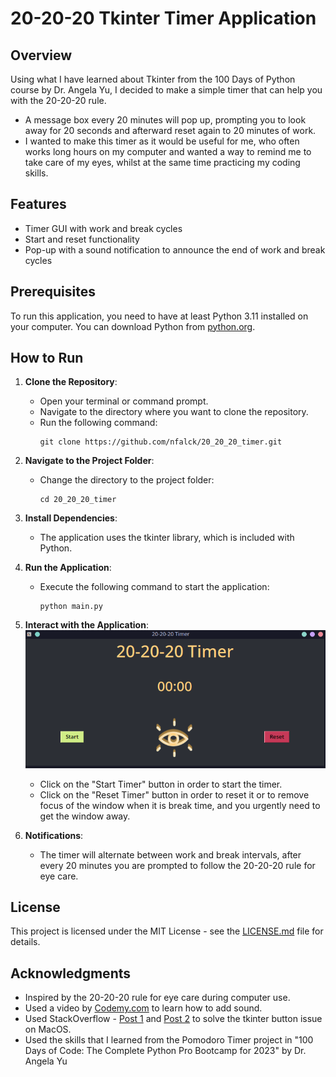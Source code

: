 # 20-20-20 Tkinter Timer Application

## Overview

Using what I have learned about Tkinter from the 100 Days of Python course by Dr. Angela Yu, I decided to make a simple timer that can help you with the 20-20-20 rule.
- A message box every 20 minutes will pop up, prompting you to look away for 20 seconds and afterward reset again to 20 minutes of work. 
- I wanted to make this timer as it would be useful for me, who often works long hours on my computer and wanted a way to remind me to take care of my eyes, whilst at the same time practicing my coding skills. 

## Features

- Timer GUI with work and break cycles
- Start and reset functionality
- Pop-up with a sound notification to announce the end of work and break cycles

## Prerequisites

To run this application, you need to have at least Python 3.11 installed on your computer. You can download Python from [python.org](https://www.python.org/downloads/).

## How to Run

1. **Clone the Repository**: 
   - Open your terminal or command prompt.
   - Navigate to the directory where you want to clone the repository.
   - Run the following command:
     ```shell
     git clone https://github.com/nfalck/20_20_20_timer.git
     ```

2. **Navigate to the Project Folder**:
   - Change the directory to the project folder:
     ```shell
     cd 20_20_20_timer
     ```

3. **Install Dependencies**:
   - The application uses the tkinter library, which is included with Python.
   
4. **Run the Application**:
   - Execute the following command to start the application:
     ```shell
     python main.py
     ```

5. **Interact with the Application**:
![](linuxdemo.png)
   - Click on the "Start Timer" button in order to start the timer.
   - Click on the "Reset Timer" button in order to reset it or to remove focus of the window when it is break time, and you urgently need to get the window away. 

6. **Notifications**:
   - The timer will alternate between work and break intervals, after every 20 minutes you are prompted to follow the 20-20-20 rule for eye care.

## License

This project is licensed under the MIT License - see the [LICENSE.md](LICENSE.md) file for details.

## Acknowledgments
- Inspired by the 20-20-20 rule for eye care during computer use.
- Used a video by [Codemy.com](https://www.youtube.com/watch?v=djDcVWbEYoE) to learn how to add sound.
- Used StackOverflow - [Post 1](https://stackoverflow.com/questions/51014756/changing-color-of-buttons-in-tkinter-works-on-windows-but-not-mac-osx) and [Post 2](https://stackoverflow.com/questions/1854/how-to-identify-which-os-python-is-running-on) to solve the tkinter button issue on MacOS.
- Used the skills that I learned from the Pomodoro Timer project in "100 Days of Code: The Complete Python Pro Bootcamp for 2023" by Dr. Angela Yu
